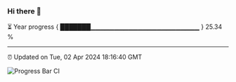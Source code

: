 ### Hi there 👋

⏳ Year progress { ███████▁▁▁▁▁▁▁▁▁▁▁▁▁▁▁▁▁▁▁▁▁▁▁ } 25.34 %

---

⏰ Updated on Tue, 02 Apr 2024 18:16:40 GMT

![Progress Bar CI](https://github.com/liununu/liununu/workflows/Progress%20Bar%20CI/badge.svg)
